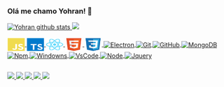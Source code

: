 ### Olá me chamo Yohran! 👋



<div>
  <a href="https://twitter.com/YohranK">
  <img height="180em" src="https://github-readme-stats.vercel.app/api?usename=yohran1&show_icons=true&theme=dark&include_all_commits=true&count_private=true" alt="Yohran github stats"/>
  <img height="180em" src="https://github-readme-stats.vercel.app/api/top-langs/?username=yohran1&layout=compact&langs_count=16&theme=dark" />
</div>

<!--
- 🔭 I’m currently working on ...
- 🌱 I’m currently learning ...
- 👯 I’m looking to collaborate on ...
- 🤔 I’m looking for help with ...
- 💬 Ask me about ...
- 📫 How to reach me: ...
- 😄 Pronouns: ...
- ⚡ Fun fact: ...
-->
<div style="display: inline_block"><br>
  <img align="center" alt="Js" height="30" width="40" src="https://raw.githubusercontent.com/devicons/devicon/master/icons/javascript/javascript-plain.svg">
  <img align="center" alt="Ts" height="30" width="40" src="https://raw.githubusercontent.com/devicons/devicon/master/icons/typescript/typescript-plain.svg">
  <img align="center" alt="React" height="30" width="40" 
src="https://raw.githubusercontent.com/devicons/devicon/master/icons/react/react-original.svg">
  <img align="center" alt="HTML" height="30" width="40" 
src="https://raw.githubusercontent.com/devicons/devicon/master/icons/html5/html5-original.svg">
  <img align="center" alt="CSS" height="30" width="40" 
src="https://raw.githubusercontent.com/devicons/devicon/master/icons/css3/css3-original.svg">
  <img align="center" alt="Electron" height="30" width="40" 
src="https://cdn.jsdelivr.net/gh/devicons/devicon/icons/electron/electron-original.svg" /> 
  <img align="center" alt="Git" height="30" width="40"
src="https://cdn.jsdelivr.net/gh/devicons/devicon/icons/git/git-original.svg" />
  <img align="center" alt="GitHub" height="30" width="40"
src="https://cdn.jsdelivr.net/gh/devicons/devicon/icons/github/github-original.svg" />
  <img align="center" alt="MongoDB" height="30" width="40"
src="https://cdn.jsdelivr.net/gh/devicons/devicon/icons/mongodb/mongodb-plain-wordmark.svg" />
  <img align="center" alt="Npm" height="30" width="40"
src="https://cdn.jsdelivr.net/gh/devicons/devicon/icons/npm/npm-original-wordmark.svg" />
  <img align="center" alt="Windowns" height="30" width="40"
src="https://cdn.jsdelivr.net/gh/devicons/devicon/icons/windows8/windows8-original.svg" />
  <img align="center" alt="VsCode" height="30" width="40"
src="https://cdn.jsdelivr.net/gh/devicons/devicon/icons/vscode/vscode-original.svg" />
  <img align="center" alt="Node" height="30" width="40"
src="https://cdn.jsdelivr.net/gh/devicons/devicon/icons/nodejs/nodejs-original-wordmark.svg" />
  <img align="center" alt="Jquery" height="30" width="40"
src="https://cdn.jsdelivr.net/gh/devicons/devicon/icons/jquery/jquery-plain-wordmark.svg" />
</div>
  
  ##

<div>
  <a href="https://www.facebook.com/yohran.venancio/" target="_blank"> 
  <img src="https://img.shields.io/badge/Facebook-1877F2?style=for-the-badge&logo=facebook&logoColor=white" target="_blank"> 
  </a>
  <a href="https://www.instagram.com/yohran_kallahari/" target="_blank"> 
  <img src="https://img.shields.io/badge/Instagram-E4405F?style=for-the-badge&logo=instagram&logoColor=white" target="_blank"> 
  </a>
  <a href="https://twitter.com/YohranK" target="_blank"> 
  <img src="https://img.shields.io/badge/Twitter-1DA1F2?style=for-the-badge&logo=twitter&logoColor=white" target="_blank"> 
  </a>
  <a href="https://www.twitch.tv/yohrankallahari" target="_blank"> 
  <img src="https://img.shields.io/badge/Twitch-9146FF?style=for-the-badge&logo=twitch&logoColor=white" target="_blank"> 
  </a>
  <a href="https://api.whatsapp.com/send/?phone=48988564857&text&type=phone_number&app_absent=0" target="_blank"> 
  <img src="https://img.shields.io/badge/WhatsApp-25D366?style=for-the-badge&logo=whatsapp&logoColor=white" target="_blank"> 
  </a>
</div>
